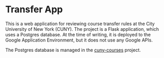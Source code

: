 # Transfer App

This is a web application for reviewing course transfer rules at the City University of New York
(CUNY). The project is a Flask application, which uses a Postgres database. At the time of writing,
it is deployed to the Google Application Environment, but it does not use any Google APIs.

The Postgres database is managed in the [cuny-courses](https://github.com/cvickery/cuny-courses/) project.